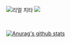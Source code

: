 ![리얼 치타](https://user-images.githubusercontent.com/105473305/192799549-54d5d8ea-bf43-419b-8fad-9f5ac2f598e4.gif)
<img src="![unknown](https://user-images.githubusercontent.com/105473305/200247001-702c0856-7671-495b-a582-ee6d959a9ef3.png)">



<br>

 [![Anurag's github stats](https://github-readme-stats.vercel.app/api?username=hyojoonm)](https://github.com/anuraghazra/github-readme-stats)

<!--
**hyojoonm/hyojoonm** is a ✨ _special_ ✨ repository because its `README.md` (this file) appears on your GitHub profile.

Here are some ideas to get you started:


- 🔭 I’m currently working on ...
- 🌱 I’m currently learning ...
- 👯 I’m looking to collaborate on ...
- 🤔 I’m looking for help with ...
- 💬 Ask me about ...
- 📫 How to reach me: ...
- 😄 Pronouns: ...
- ⚡ Fun fact: ...
-->
